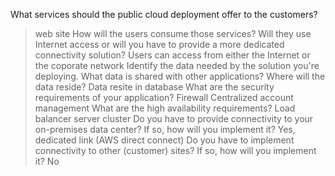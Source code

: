 What services should the public cloud deployment offer to the customers?
> web site
How will the users consume those services? Will they use Internet access or will you have to provide a more dedicated connectivity solution?
> Users can access from either the Internet or the coporate network
Identify the data needed by the solution you're deploying. What data is shared with other applications? Where will the data reside?
> Data resite in database
What are the security requirements of your application?
> Firewall
> Centralized account management 
What are the high availability requirements?
> Load balancer
> server cluster
Do you have to provide connectivity to your on-premises data center? If so, how will you implement it?
> Yes, dedicated link (AWS direct connect) 
Do you have to implement connectivity to other (customer) sites? If so, how will you implement it?
> No
